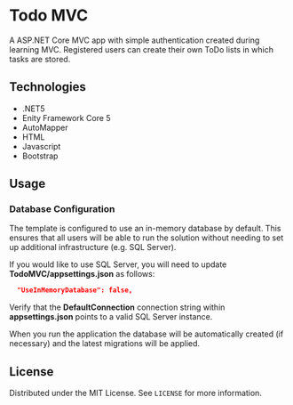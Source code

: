 # Todo MVC
A ASP.NET Core MVC app with simple authentication created during learning MVC. Registered users can create their own ToDo lists in which tasks are stored.

## Technologies
* .NET5
* Enity Framework Core 5
* AutoMapper
* HTML
* Javascript
* Bootstrap

## Usage
### Database Configuration

The template is configured to use an in-memory database by default. This ensures that all users will be able to run the solution without needing to set up additional infrastructure (e.g. SQL Server).

If you would like to use SQL Server, you will need to update **TodoMVC/appsettings.json** as follows:

```json
  "UseInMemoryDatabase": false,
```

Verify that the **DefaultConnection** connection string within **appsettings.json** points to a valid SQL Server instance. 

When you run the application the database will be automatically created (if necessary) and the latest migrations will be applied.

## License

Distributed under the MIT License. See `LICENSE` for more information.
